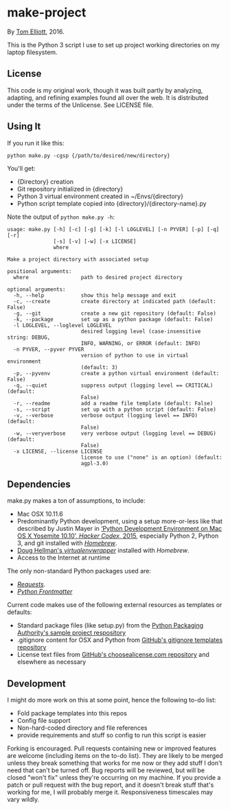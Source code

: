 # make-project

By [Tom Elliott](http://www.paregorios.org/), 2016.

This is the Python 3 script I use to set up project working directories on my laptop filesystem. 


## License

This code is my original work, though it was built partly by analyzing, adapting, and refining examples found all over the web. It is distributed under the terms of the Unlicense. See LICENSE file.


## Using It

If you run it like this:

```python make.py -cgsp {/path/to/desired/new/directory}```

You'll get:

 * {Directory} creation
 * Git repository initialized in {directory}
 * Python 3 virtual environment created in ~/Envs/{directory}
 * Python script template copied into {directory}/{directory-name}.py

Note the output of ```python make.py -h```:

```
usage: make.py [-h] [-c] [-g] [-k] [-l LOGLEVEL] [-n PYVER] [-p] [-q] [-r]
               [-s] [-v] [-w] [-x LICENSE]
               where

Make a project directory with associated setup

positional arguments:
  where                 path to desired project directory

optional arguments:
  -h, --help            show this help message and exit
  -c, --create          create directory at indicated path (default: False)
  -g, --git             create a new git repository (default: False)
  -k, --package         set up as a python package (default: False)
  -l LOGLEVEL, --loglevel LOGLEVEL
                        desired logging level (case-insensitive string: DEBUG,
                        INFO, WARNING, or ERROR (default: INFO)
  -n PYVER, --pyver PYVER
                        version of python to use in virtual environment
                        (default: 3)
  -p, --pyvenv          create a python virtual environment (default: False)
  -q, --quiet           suppress output (logging level == CRITICAL) (default:
                        False)
  -r, --readme          add a readme file template (default: False)
  -s, --script          set up with a python script (default: False)
  -v, --verbose         verbose output (logging level == INFO) (default:
                        False)
  -w, --veryverbose     very verbose output (logging level == DEBUG) (default:
                        False)
  -x LICENSE, --license LICENSE
                        license to use ("none" is an option) (default:
                        agpl-3.0)
```


## Dependencies

make.py makes a ton of assumptions, to include:

 * Mac OSX 10.11.6
 * Predominantly Python development, using a setup more-or-less like that described by Justin Mayer in  [‘Python Development Environment on Mac OS X Yosemite 10.10’, *Hacker Codex,* 2015](http://hackercodex.com/guide/python-development-environment-on-mac-osx/), especially Python 2, Python 3, and git installed with [*Homebrew*](http://brew.sh/).
 * [Doug Hellman's *virtualenvwrapper*](http://virtualenvwrapper.readthedocs.io/en/latest/) installed with *Homebrew*.
 * Access to the Internet at runtime

The only non-standard Python packages used are:

 * [*Requests*](http://docs.python-requests.org/en/master/).
 * [*Python Frontmatter*](https://github.com/eyeseast/python-frontmatter)

Current code makes use of the following external resources as templates or defaults:

 * Standard package files (like setup.py) from the [Python Packaging Authority's sample project respository](https://github.com/pypa/sampleproject)
 * .gitignore content for OSX and Python from [GitHub's gitignore templates repository](https://github.com/github/gitignore)
 * License text files from [GitHub's choosealicense.com repository](https://github.com/github/choosealicense.com) and elsewhere as necessary


## Development

I might do more work on this at some point, hence the following to-do list:

 * Fold package templates into this repos
 * Config file support
 * Non-hard-coded directory and file references
 * provide requirements and stuff so config to run this script is easier

Forking is encouraged. Pull requests containing new or improved features are welcome (including items on the to-do list). They are likely to be merged unless they break something that works for me now or they add stuff I don't need that can't be turned off. Bug reports will be reviewed, but will be closed "won't fix" unless they're occurring on my machine. If you provide a patch or pull request with the bug report, and it doesn't break stuff that's working for me, I will probably merge it. Responsiveness timescales may vary wildly.





